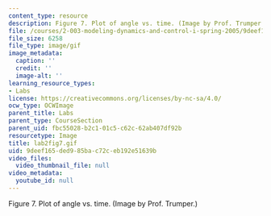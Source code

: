 ```yaml
---
content_type: resource
description: Figure 7. Plot of angle vs. time. (Image by Prof. Trumper.)
file: /courses/2-003-modeling-dynamics-and-control-i-spring-2005/9deef165ded985bac72ceb192e51639b_lab2fig7.gif
file_size: 6258
file_type: image/gif
image_metadata:
  caption: ''
  credit: ''
  image-alt: ''
learning_resource_types:
- Labs
license: https://creativecommons.org/licenses/by-nc-sa/4.0/
ocw_type: OCWImage
parent_title: Labs
parent_type: CourseSection
parent_uid: fbc55028-b2c1-01c5-c62c-62ab407df92b
resourcetype: Image
title: lab2fig7.gif
uid: 9deef165-ded9-85ba-c72c-eb192e51639b
video_files:
  video_thumbnail_file: null
video_metadata:
  youtube_id: null
---
```

Figure 7. Plot of angle vs. time. (Image by Prof. Trumper.)